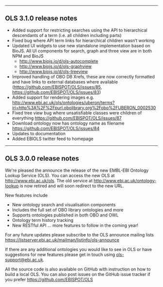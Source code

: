 --------------------------------
OLS 3.1.0 release notes
--------------------------------

- Added support for restricting searches using the API to hierarchical descendants of a term (i.e. all children including parts)
- Fixed bug where API term links for hierarchical children wasn’t working
- Updated UI widgets to use new standalone implementation based on BioJS. All UI components for search, graph and three view are in both NPM and BioJS
  - http://www.biojs.io/d/ols-autocomplete
  - http://www.biojs.io/d/ols-graphview
  - http://www.biojs.io/d/ols-treeview
- Improved handling of OBO DB Xrefs, these are now correctly formatted and have links to external databases where available (https://github.com/EBISPOT/OLS/issues/85, https://github.com/EBISPOT/OLS/issues/83)
- Added support for rendering images e.g. http://www.ebi.ac.uk/ols/ontologies/uberon/terms?iri=http%3A%2F%2Fpurl.obolibrary.org%2Fobo%2FUBERON_0002530
- Fixed tree view bug where unsatisfiable classes were children of everything https://github.com/EBISPOT/OLS/issues/87
- Download ontology now has ontology name as filename https://github.com/EBISPOT/OLS/issues/84
- Updates to documentation
- Added EBIOLS twitter feed to homepage

--------------------------------
OLS 3.0.0 release notes
--------------------------------

We're pleased the announce the release of the new EMBL-EBI Ontology Lookup Service (OLS). You can access the new OLS at http://www.ebi.ac.uk/ols. The old service at http://www.ebi.ac.uk/ontology-lookup is now retired and will soon redirect to the new URL.

New features include
 - New ontology search and visualisation components
 - Includes the full set of OBO library ontologies and more
 - Supports ontologies published in both OBO and OWL
 - Ontology term history tracking
 - New RESTful API
   … more features to follow in the coming year!

For any future updates please subscribe to the OLS announce mailing lists https://listserver.ebi.ac.uk/mailman/listinfo/ols-announce

If there are any additional ontologies you would like to see in OLS or have suggestions for new features please get in touch using ols-support@ebi.ac.uk.

All the source code is also available on GitHub with instruction on how to build a local OLS. You can also post issues on the GitHub issue tracker if you prefer https://github.com/EBISPOT/OLS
